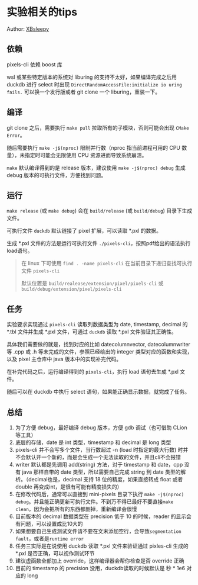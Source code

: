 # 实验相关的tips
Author: [XBsleepy](https://github.com/XBsleepy)

## 依赖
pixels-cli 依赖 boost 库

wsl 或某些特定版本的系统对 liburing 的支持不太好，如果编译完成之后用 duckdb 进行 select 时出现 `DirectRandomAccessFile:initialize io uring fails.` 可以换一个发行版或者 git clone 一个 liburing，重装一下。

## 编译
git clone 之后，需要执行 `make pull` 拉取所有的子模块，否则可能会出现 `CMake Error`。

随后需要执行 `make -j$(nproc)` 限制并行数（nproc 指当前进程可用的 CPU 数量），未指定时可能会无限使用 CPU 资源进而导致系统崩溃。

`make` 默认编译得到的是 release 版本，建议使用 `make -j$(nproc) debug` 生成 debug 版本的可执行文件，方便找到问题。

## 运行

`make release` (或 `make debug`) 会在 `build/release` (或 `build/debug`) 目录下生成文件。

可执行文件 `duckdb` 默认链接了 pixel 扩展，可以读取 *.pxl 的数据。

生成 *.pxl 文件的方法是运行可执行文件 `./pixels-cli`，按照pdf给出的语法执行load语句。

> 在 linux 下可使用 `find . -name pixels-cli` 在当前目录下递归查找可执行文件 `pixels-cli`
> 
> 默认位置是 `build/realease/extension/pixel/pixels-cli` 或 `build/debug/extension/pixel/pixels-cli`

## 任务

实验要求实现通过 `pixels-cli` 读取列数据类型为 date, timestamp, decimal 的 *.tbl 文件并生成 *.pxl 文件，可通过 `duckdb` 读取 *.pxl 文件验证其正确性。

具体我们需要做的就是，找到对应的比如 datecolumnvector, datecolumnwriter 等 .cpp 或 .h 等未完成的文件，参照已经给出的 integer 类型对应的函数和实现，以及 pixel 主仓库中 java 版本中的实现补完代码。

在补完代码之后，运行编译得到的 `pixels-cli`，执行 load 语句去生成 *.pxl 文件。

随后可以在 duckdb 中执行 select 语句，如果能正确显示数据，就完成了任务。


## 总结
1. 为了方便 debug，最好编译 debug 版本，方便 gdb 调试（也可借助 CLion 等工具）
2. 底层的存储，date 是 int 类型，timestamp 和 decimal 是 long 类型
3. pixels-cli 并不会写多个文件，当行数超过 -n (load 时指定的最大行数) 时并不会默认开一个新的，而是会生成一个无法读取的文件，并且cli不会报错
4. writer 默认都是先调用 add(string) 方法，对于 timestamp 和 date，cpp 没有 java 那样自带的 date 类型，所以需要自己完成 string 到 date 类型的解析。（decimal也是，decimal 支持 18 位的精度，如果直接转成 float 或者 double 再变成int，是很有可能有精度损失的）
5. 在修改代码后，通常可以直接到 mini-pixels 目录下执行 `make -j$(nproc) debug`。并且能正确更新可执行文件。不到万不得已最好不要直接`make clean`，因为会把所有的东西都删掉，重新编译会很慢
6. 目前版本的 decimal 数据类型在 precision 低于 10 的时候，reader 的显示会有问题，可以设置成比10大的
7. 如果想要自己生成测试文件请不要在文末添加空行，会导致`segmentation fault`，或者是`runtime error`
8. 任务三实际是在说使用 duckdb 读取 *.pxl 文件来验证通过 pixles-cli 生成的 *.pxl 是否正确，可以视作测试环节
9. 建议虚函数全部加上 override，这样编译器会帮你检查是否 override 正确
10. 目前的 timestamp 的 precision 没用，duckdb读取的时候默认是 秒 * 1e6 对应的 long

